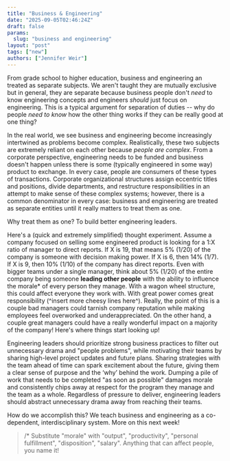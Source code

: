 ```yaml
---
title: "Business & Engineering"
date: "2025-09-05T02:46:24Z"
draft: false
params:
  slug: "business and engineering"
layout: "post"
tags: ["new"]
authors: ["Jennifer Weir"]
---
```


From grade school to higher education, business and engineering an treated as separate subjects. We aren't taught they are mutually exclusive but in general, they are separate because business people don't *need* to know engineering concepts and engineers *should* just focus on engineering. This is a typical argument for separation of duties -- why do people *need to know* how the other thing works if they can be really good at one thing?

In the real world, we see business and engineering become increasingly intertwined as problems become complex. Realistically, these two subjects are extremely reliant on each other because *people are complex*. From a corporate perspective, engineering needs to be funded and business doesn't happen unless there is some (typically engineered in some way) product to exchange. In every case, people are consumers of these types of transactions. Corporate organizational structures assign eccentric titles and positions, divide departments, and restructure responsibilities in an attempt to make sense of these complex systems; however, there is a common denominator in every case: business and engineering are treated as separate entities until it really matters to treat them as one.

Why treat them as one? To build better engineering leaders.

Here's a (quick and extremely simplified) thought experiment. Assume a company focused on selling some engineered product is looking for a 1:X ratio of manager to direct reports. If X is 19, that means 5% (1/20) of the company is someone with decision making power. If X is 6, then 14% (1/7). If X is 9, then 10% (1/10) of the company has direct reports. Even with bigger teams under a single manager, think about 5% (1/20) of the entire company being someone **leading other people** with the ability to influence the morale* of every person they manage. With a wagon wheel structure, this could affect everyone they work with. With great power comes great responsibility (^insert more cheesy lines here^). Really, the point of this is a couple bad managers could tarnish company reputation while making employees feel overworked and underappreciated. On the other hand, a couple great managers could have a really wonderful impact on a majority of the company! Here's where things start looking up!

Engineering leaders should prioritize strong business practices to filter out unnecessary drama and "people problems", while motivating their teams by sharing high-level project updates and future plans. Sharing strategies with the team ahead of time can spark excitement about the future, giving them a clear sense of purpose and the ‘why’ behind the work. Dumping a pile of work that needs to be completed "as soon as possible" damages morale and consistently chips away at respect for the program they manage and the team as a whole. Regardless of pressure to deliver, engineering leaders should abstract unnecessary drama away from reaching their teams.

How do we accomplish this? We teach business and engineering as a co-dependent, interdisciplinary system. More on this next week!

>/* Substitute "morale" with "output", "productivity", "personal fulfillment", "disposition", "salary". Anything that can affect people, you name it!
